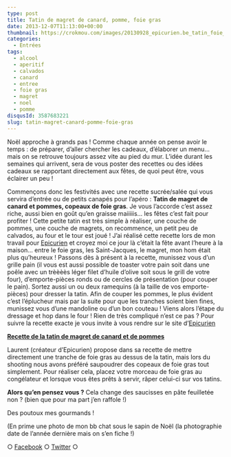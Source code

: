 ```yaml
---
type: post
title: Tatin de magret de canard, pomme, foie gras
date: 2013-12-07T11:13:00+00:00
thumbnail: https://crokmou.com/images/20130928_epicurien.be_tatin_foie_gras_magret_canard.jpg
categories:
  - Entrées
tags:
  - alcool
  - aperitif
  - calvados
  - canard
  - entree
  - foie gras
  - magret
  - noel
  - pomme
disqusId: 3587683221
slug: tatin-magret-canard-pomme-foie-gras
---
```


Noël approche à grands pas ! Comme chaque année on pense avoir le temps : de préparer, d’aller chercher les cadeaux, d’élaborer un menu… mais on se retrouve toujours assez vite au pied du mur. L’idée durant les semaines qui arrivent, sera de vous poster des recettes ou des idées cadeaux se rapportant directement aux fêtes, de quoi peut être, vous éclairer un peu !

Commençons donc les festivités avec une recette sucrée/salée qui vous servira d’entrée ou de petits canapés pour l’apéro : **Tatin de magret de canard et pommes, copeaux de foie gras**. Je vous l’accorde c’est assez riche, aussi bien en goût qu’en graisse maiiiiis… les fêtes c’est fait pour profiter ! Cette petite tatin est très simple à réaliser, une couche de pommes, une couche de magrets, on recommence, un petit peu de calvados, au four et le tour est joué ! J’ai réalisé cette recette lors de mon travail pour [Epicurien](http://www.epicurien.be/) et croyez moi ce jour là c’était la fête avant l’heure à la maison… entre le foie gras, les Saint-Jacques, le magret, mon hom était plus qu’heureux ! Passons dès à présent à la recette, munissez vous d’un grille pain (il vous est aussi possible de toaster votre pain soit dans une poêle avec un trèèèès léger filet d’huile d’olive soit sous le grill de votre four), d’emporte-pièces ronds ou de cercles de présentation (pour couper le pain). Sortez aussi un ou deux ramequins (à la taille de vos emporte-pièces) pour dresser la tatin. Afin de couper les pommes, le plus évident c’est l’éplucheur mais par la suite pour que les tranches soient bien fines, munissez vous d’une mandoline ou d’un bon couteau ! Viens alors l’étape du dressage et hop dans le four ! Rien de très compliqué n’est ce pas ? Pour suivre la recette exacte je vous invite à vous rendre sur le site d’[Epicurien](http://www.epicurien.be/)

**[Recette de la tatin de magret de canard et de pommes](http://www.epicurien.be/blog/recettes/entrees-fetes/tartes-tatin-foies-gras-magrets-de-canard.asp)**

Laurent (créateur d’Epicurien) propose dans sa recette de mettre directement une tranche de foie gras au dessus de la tatin, mais lors du shooting nous avons préféré saupoudrer des copeaux de foie gras tout simplement. Pour réaliser cela, placez votre morceau de foie gras au congélateur et lorsque vous êtes prêts à servir, râper celui-ci sur vos tatins.

**Alors qu’en pensez vous ?** Cela change des saucisses en pâte feuilletée non ? (bien que pour ma part j’en raffole !)

Des poutoux mes gourmands !

(En prime une photo de mon bb chat sous le sapin de Noël (la photographie date de l’année dernière mais on s’en fiche !)

○ [Facebook](https://www.facebook.com/crokmou.blog) ○ [Twitter](https://twitter.com/Crokmou) ○